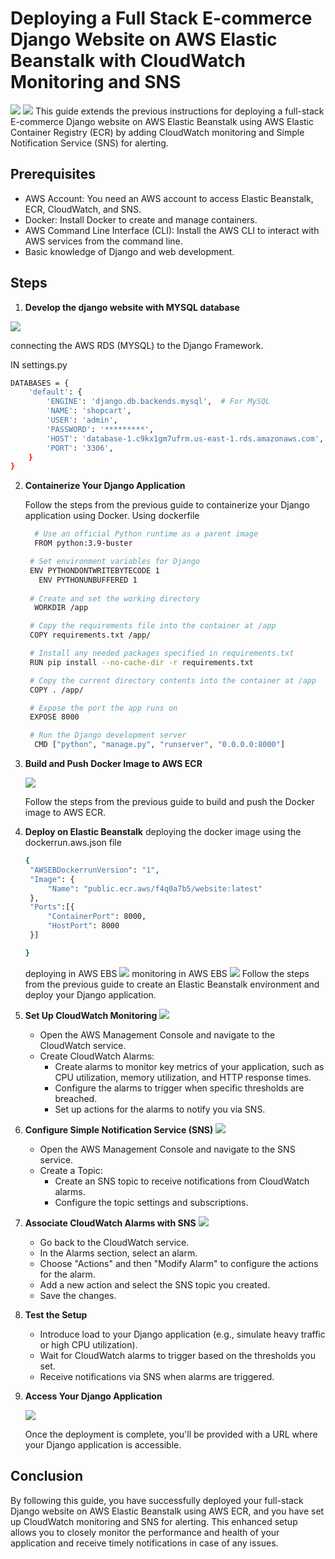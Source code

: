 
# Deploying a Full Stack E-commerce Django Website on AWS Elastic Beanstalk with CloudWatch Monitoring and SNS
<img src="Screenshot from 2023-08-09 23-54-06.png">
<img src="Screenshot from 2023-08-09 23-54-59.png">
This guide extends the previous instructions for deploying a full-stack E-commerce Django website on AWS Elastic Beanstalk using AWS Elastic Container Registry (ECR) by adding CloudWatch monitoring and Simple Notification Service (SNS) for alerting.

## Prerequisites

- AWS Account: You need an AWS account to access Elastic Beanstalk, ECR, CloudWatch, and SNS.
- Docker: Install Docker to create and manage containers.
- AWS Command Line Interface (CLI): Install the AWS CLI to interact with AWS services from the command line.
- Basic knowledge of Django and web development.

## Steps
1. **Develop the django website with MYSQL database**

  <img src="project-screenshot/aws-rds-mysql-database.png">
  

   connecting the AWS RDS (MYSQL) to the Django Framework.
   
   IN settings.py
```bash
DATABASES = {
    'default': {
        'ENGINE': 'django.db.backends.mysql',  # For MySQL
        'NAME': 'shopcart',
        'USER': 'admin',
        'PASSWORD': '*********',
        'HOST': 'database-1.c9kx1gm7ufrm.us-east-1.rds.amazonaws.com',
        'PORT': '3306',
    }
}

```
      
2. **Containerize Your Django Application**

    Follow the steps from the previous guide to containerize your Django application using Docker.
   Using dockerfile
   ```bash
     # Use an official Python runtime as a parent image
     FROM python:3.9-buster

    # Set environment variables for Django
    ENV PYTHONDONTWRITEBYTECODE 1
      ENV PYTHONUNBUFFERED 1
  
    # Create and set the working directory
     WORKDIR /app

    # Copy the requirements file into the container at /app
    COPY requirements.txt /app/

    # Install any needed packages specified in requirements.txt
    RUN pip install --no-cache-dir -r requirements.txt

    # Copy the current directory contents into the container at /app
    COPY . /app/

    # Expose the port the app runs on
    EXPOSE 8000

    # Run the Django development server
     CMD ["python", "manage.py", "runserver", "0.0.0.0:8000"]
   ```
   

4. **Build and Push Docker Image to AWS ECR**

     <img src="project-screenshot/aws-ecr-docker-image.png">


    Follow the steps from the previous guide to build and push the Docker image to AWS ECR.

6. **Deploy on Elastic Beanstalk**
   deploying the docker image using the dockerrun.aws.json file
   ```bash
   {
    "AWSEBDockerrunVersion": "1",
    "Image": {
        "Name": "public.ecr.aws/f4q0a7b5/website:latest"
    },
    "Ports":[{
        "ContainerPort": 8000,
        "HostPort": 8000
    }]

   }
   ```

   deploying in AWS EBS
    <img src="project-screenshot/aws-elastic-beanstalk.png">
    monitoring in AWS EBS
   <img src="project-screenshot/beanstalk-monitoring.png"> 
    Follow the steps from the previous guide to create an Elastic Beanstalk environment and deploy your Django application.

8. **Set Up CloudWatch Monitoring**
    <img src="project-screenshot/aws-cloudwatch.png">
    - Open the AWS Management Console and navigate to the CloudWatch service.
    - Create CloudWatch Alarms:
      - Create alarms to monitor key metrics of your application, such as CPU utilization, memory utilization, and HTTP response times.
      - Configure the alarms to trigger when specific thresholds are breached.
      - Set up actions for the alarms to notify you via SNS.

9. **Configure Simple Notification Service (SNS)**
      <img src="project-screenshot/aws-sns.png">
    - Open the AWS Management Console and navigate to the SNS service.
    - Create a Topic:
      - Create an SNS topic to receive notifications from CloudWatch alarms.
      - Configure the topic settings and subscriptions.

11. **Associate CloudWatch Alarms with SNS**
    <img src="project-screenshot/aws-sns-notification.jpg">
    - Go back to the CloudWatch service.
    - In the Alarms section, select an alarm.
    - Choose "Actions" and then "Modify Alarm" to configure the actions for the alarm.
    - Add a new action and select the SNS topic you created.
    - Save the changes.

12. **Test the Setup**

    - Introduce load to your Django application (e.g., simulate heavy traffic or high CPU utilization).
    - Wait for CloudWatch alarms to trigger based on the thresholds you set.
    - Receive notifications via SNS when alarms are triggered.

13. **Access Your Django Application**

    <img src="project-screenshot/aws-elastic-beanstalk.png">

    Once the deployment is complete, you'll be provided with a URL where your Django application is accessible.

## Conclusion

By following this guide, you have successfully deployed your full-stack Django website on AWS Elastic Beanstalk using AWS ECR, and you have set up CloudWatch monitoring and SNS for alerting. This enhanced setup allows you to closely monitor the performance and health of your application and receive timely notifications in case of any issues.

